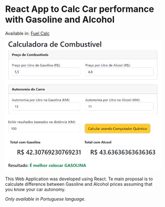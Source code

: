 # React App to Calc Car performance with Gasoline and Alcohol

Available in: [Fuel Calc](https://digao-dalpiaz.github.io/FuelCalc/)

![Preview](images/example.png)

This Web Application was developed using React. Te main proposal is to calculate difference between Gasoline and Alcohol prices assuming that you know your car autonomy.

*Only available in Portuguese language.*
